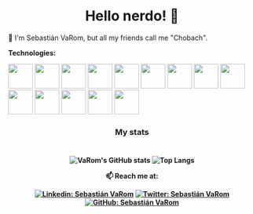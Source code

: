 <h1 align= "center"><b>Hello nerdo! 🤔</b></h1>

🔭 I'm Sebastián VaRom, but all my friends call me "Chobach". 

**Technologies:**

<code><a href="https://developer.android.com/?hl=es-419" target="_blank"><img height="50" src="https://www.vectorlogo.zone/logos/android/android-ar21.svg"></a></code>
<code><a href="https://www.w3schools.com/css/" target="_blank"><img height="50" src="https://www.vectorlogo.zone/logos/w3_css/w3_css-ar21.svg"></a></code>
<code><a href="https://firebase.google.com/" target="_blank"><img height="50" src="https://www.vectorlogo.zone/logos/firebase/firebase-ar21.svg"></a></code>
<code><a href="https://github.com/" target="_blank"><img height="50" src="https://www.vectorlogo.zone/logos/github/github-ar21.svg"></a></code>
<code><a href="https://developer.mozilla.org/es/docs/Web/HTML" target="_blank"><img height="50" src="https://www.vectorlogo.zone/logos/w3_html5/w3_html5-ar21.svg"></a></code>
<code><a href="https://dev.java/" target="_blank"><img height="50" src="https://www.vectorlogo.zone/logos/java/java-ar21.svg"></a></code>
<code><a href="https://www.javascript.com/" target="_blank"><img height="50" src="https://www.vectorlogo.zone/logos/javascript/javascript-ar21.svg"></a></code>
<code><a href="https://laravel.com/" target="_blank"><img height="50" src="https://www.vectorlogo.zone/logos/laravel/laravel-ar21.svg"></a></code>
<code><a href="https://www.mongodb.com/" target="_blank"><img height="50" src="https://www.vectorlogo.zone/logos/mongodb/mongodb-ar21.svg"></a></code>
<code><a href="https://www.mysql.com/" target="_blank"><img height="50" src="https://www.vectorlogo.zone/logos/mysql/mysql-ar21.svg"></a></code>
<code><a href="https://www.php.net//" target="_blank"><img height="50" src="https://www.vectorlogo.zone/logos/php/php-ar21.svg"></a></code>
<code><a href="https://www.python.org/" target="_blank"><img height="50" src="https://www.vectorlogo.zone/logos/python/python-ar21.svg"></a></code>
<code><a href="https://es.reactjs.org/" target="_blank"><img height="50" src="https://www.vectorlogo.zone/logos/reactjs/reactjs-ar21.svg"></a></code>
<code><a href="https://code.visualstudio.com/" target="_blank"><img height="50" src="https://www.vectorlogo.zone/logos/visualstudio_code/visualstudio_code-ar21.svg"></a></code>


<div align="center">
<h3>My stats</h3>
<h1><b/></h1>
    
![VaRom's GitHub stats](https://github-readme-stats.vercel.app/api?username=SVaRom&count_private=true&show_icons=true&theme=onedark)
![Top Langs](https://github-readme-stats.vercel.app/api/top-langs/?username=SVaRom&layout=compact&theme=onedark)
    
**📫 Reach me at:**<br>

[![Linkedin: Sebastián VaRom](https://img.shields.io/badge/-SVaRom-blue?style=flat-square&logo=Linkedin&logoColor=white&link=https://www.linkedin.com/in/sebastian-varom/)](https://www.linkedin.com/in/sebastian-varom/)
[![Twitter: Sebastián VaRom](https://img.shields.io/twitter/follow/SebastianVaRom?style=social)](https://twitter.com/SebastianVaRom)
[![GitHub: Sebastián VaRom](https://img.shields.io/github/followers/SVaRom?label=SVaRom&style=social)](https://github.com/SVaRom)
     
</div>




<!--
**SVaRom/SVaRom** is a ✨ _special_ ✨ repository because its `README.md` (this file) appears on your GitHub profile.

Here are some ideas to get you started:

- 🔭 I’m currently working on ...
- 🌱 I’m currently learning ...
- 👯 I’m looking to collaborate on ...
- 🤔 I’m looking for help with ...
- 💬 Ask me about ...
- 📫 How to reach me: ...
- 😄 Pronouns: ...
- ⚡ Fun fact: ...
-->

